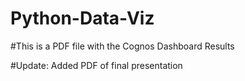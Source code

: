 # Python-Data-Viz

#This is a PDF file with the Cognos Dashboard Results

#Update: Added PDF of final presentation
